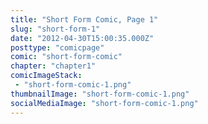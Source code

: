 ```yaml
---
title: "Short Form Comic, Page 1"
slug: "short-form-1"
date: "2012-04-30T15:00:35.000Z"
posttype: "comicpage"
comic: "short-form-comic"
chapter: "chapter1"
comicImageStack: 
 - "short-form-comic-1.png"
thumbnailImage: "short-form-comic-1.png"
socialMediaImage: "short-form-comic-1.png"
---
```



